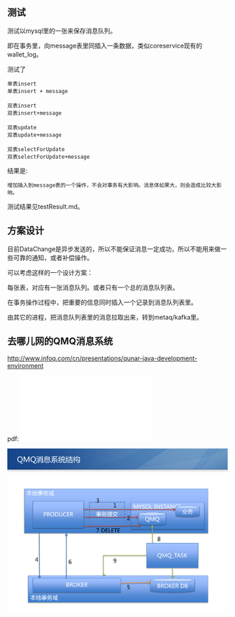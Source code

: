 


## 测试
测试以mysql里的一张来保存消息队列。

即在事务里，向message表里同插入一条数据，类似coreservice现有的wallet_log。

测试了
```
单表insert
单表insert + message

双表insert
双表insert+message

双表update
双表update+message

双表selectForUpdate
双表selectForUpdate+message
```

结果是:
```
增加插入到message表的一个操作，不会对事务有大影响。消息体如果大，则会造成比较大影响。
```

测试结果见testResult.md。

## 方案设计

目前DataChange是异步发送的，所以不能保证消息一定成功，所以不能用来做一些可靠的通知，或者补偿操作。

可以考虑这样的一个设计方案：

每张表，对应有一张消息队列。或者只有一个总的消息队列表。

在事务操作过程中，把重要的信息同时插入一个记录到消息队列表里。

由其它的进程，把消息队列表里的消息拉取出来，转到metaq/kafka里。



## 去哪儿网的QMQ消息系统

http://www.infoq.com/cn/presentations/qunar-java-development-environment 

pdf:
![](pdf/去哪儿网的Java开发生态环境.pdf)

![](image/qmq.png)


